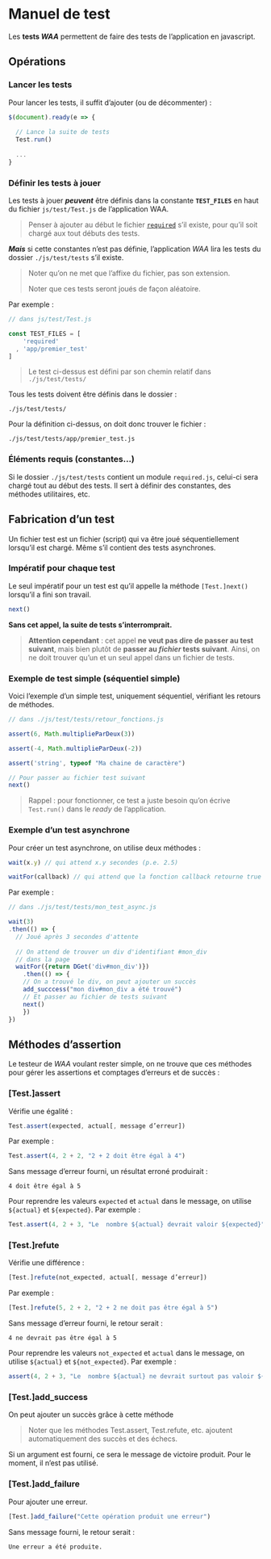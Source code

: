 # Manuel de test

Les **tests *WAA*** permettent de faire des tests de l’application en javascript.

## Opérations

### Lancer les tests

Pour lancer les tests, il suffit d’ajouter (ou de décommenter) :

~~~javascript
$(document).ready(e => {
  
  // Lance la suite de tests
  Test.run()
  
  ...
}
~~~

### Définir les tests à jouer

Les tests à jouer ***peuvent*** être définis dans la constante **`TEST_FILES`** en haut du fichier `js/test/Test.js` de l’application WAA.

> Penser à ajouter au début le fichier [`required`](#required) s’il existe, pour qu’il soit chargé aux tout débuts des tests.

***Mais*** si cette constantes n’est pas définie, l’application *WAA* lira les tests du dossier `./js/test/tests` s’il existe.

> Noter qu’on ne met que l’affixe du fichier, pas son extension.
>
> Noter que ces tests seront joués de façon aléatoire.

Par exemple :

~~~javascript
// dans js/test/Test.js

const TEST_FILES = [
    'required'
  , 'app/premier_test'
]
~~~

> Le test ci-dessus est défini par son chemin relatif dans `./js/test/tests/`

Tous les tests doivent être définis dans le dossier :

~~~
./js/test/tests/
~~~

Pour la définition ci-dessus, on doit donc trouver le fichier :

~~~
./js/test/tests/app/premier_test.js
~~~

<a name="required"></a>

### Éléments requis (constantes…)

Si le dossier `./js/test/tests` contient un module `required.js`, celui-ci sera chargé tout au début des tests. Il sert à définir des constantes, des méthodes utilitaires, etc.

## Fabrication d’un test

Un fichier test est un fichier (script) qui va être joué séquentiellement lorsqu’il est chargé. Même s’il contient des tests asynchrones.

### Impératif pour chaque test

Le seul impératif pour un test est qu’il appelle la méthode `[Test.]next()` lorsqu’il a fini son travail.

~~~javascript
next()
~~~

**Sans cet appel, la suite de tests s’interromprait.**

> **Attention cependant** : cet appel **ne veut pas dire de passer au test suivant**, mais bien plutôt de **passer au *fichier* tests suivant**. Ainsi, on ne doit trouver qu’un et un seul appel dans un fichier de tests.

### Exemple de test simple (séquentiel simple)

Voici l’exemple d’un simple test, uniquement séquentiel, vérifiant les retours de méthodes.

~~~javascript
// dans ./js/test/tests/retour_fonctions.js

assert(6, Math.multiplieParDeux(3))

assert(-4, Math.multiplieParDeux(-2))

assert('string', typeof "Ma chaine de caractère")

// Pour passer au fichier test suivant
next()
~~~

> Rappel : pour fonctionner, ce test a juste besoin qu’on écrive `Test.run()` dans le *ready* de l’application.

### Exemple d’un test asynchrone

Pour créer un test asynchrone, on utilise deux méthodes : 

~~~javascript
wait(x.y) // qui attend x.y secondes (p.e. 2.5)

waitFor(callback) // qui attend que la fonction callback retourne true
~~~

Par exemple :

~~~javascript
// dans ./js/test/tests/mon_test_async.js

wait(3)
.then(() => {
  // Joué après 3 secondes d'attente
  
  // On attend de trouver un div d'identifiant #mon_div
  // dans la page
  waitFor({return DGet('div#mon_div')})
	.then(() => {
    // On a trouvé le div, on peut ajouter un succès
  	add_succcess("mon div#mon_div a été trouvé")
  	// Et passer au fichier de tests suivant
  	next()
	})
})
~~~



## Méthodes d’assertion

Le testeur de *WAA* voulant rester simple, on ne trouve que ces méthodes pour gérer les assertions et comptages d’erreurs et de succès :

### [Test.]assert

Vérifie une égalité :

~~~javascript
Test.assert(expected, actual[, message d’erreur])
~~~

Par exemple :

~~~javascript
Test.assert(4, 2 + 2, "2 + 2 doit être égal à 4")
~~~

Sans message d’erreur fourni, un résultat erroné produirait :

~~~
4 doit être égal à 5
~~~

Pour reprendre les valeurs `expected` et `actual` dans le message, on utilise `${actual}` et `${expected}`. Par exemple :

~~~javascript
Test.assert(4, 2 + 3, "Le  nombre ${actual} devrait valoir ${expected}")
~~~



### [Test.]refute

Vérifie une différence :

~~~javascript
[Test.]refute(not_expected, actual[, message d’erreur])
~~~

Par exemple :

~~~javascript
[Test.]refute(5, 2 + 2, "2 + 2 ne doit pas être égal à 5")
~~~

Sans message d’erreur fourni, le retour serait :

~~~
4 ne devrait pas être égal à 5
~~~

Pour reprendre les valeurs `not_expected` et `actual` dans le message, on utilise `${actual}` et `${not_expected}`. Par exemple :

~~~javascript
assert(4, 2 + 3, "Le  nombre ${actual} ne devrait surtout pas valoir ${not_expected} !")
~~~

### [Test.]add_success

On peut ajouter un succès grâce à cette méthode

> Noter que les méthodes Test.assert, Test.refute, etc. ajoutent automatiquement des succès et des échecs.

Si un argument est fourni, ce sera le message de victoire produit. Pour le moment, il n’est pas utilisé.

### [Test.]add_failure

Pour ajouter une erreur.

~~~javascript
[Test.]add_failure("Cette opération produit une erreur")
~~~

Sans message fourni, le retour serait :

~~~
Une erreur a été produite.
~~~

